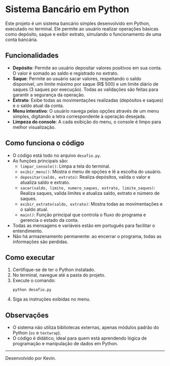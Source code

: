 # Sistema Bancário em Python

Este projeto é um sistema bancário simples desenvolvido em Python, executado no terminal. Ele permite ao usuário realizar operações básicas como depósito, saque e exibir extrato, simulando o funcionamento de uma conta bancária.

## Funcionalidades

- **Depósito**: Permite ao usuário depositar valores positivos em sua conta. O valor é somado ao saldo e registrado no extrato.
- **Saque**: Permite ao usuário sacar valores, respeitando o saldo disponível, um limite máximo por saque (R$ 500) e um limite diário de saques (3 saques por execução). Todas as validações são feitas para garantir a segurança da operação.
- **Extrato**: Exibe todas as movimentações realizadas (depósitos e saques) e o saldo atual da conta.
- **Menu interativo**: O usuário navega pelas opções através de um menu simples, digitando a letra correspondente à operação desejada.
- **Limpeza do console**: A cada exibição do menu, o console é limpo para melhor visualização.

## Como funciona o código

- O código está todo no arquivo `desafio.py`.
- As funções principais são:
  - `limpar_console()`: Limpa a tela do terminal.
  - `exibir_menu()`: Mostra o menu de opções e lê a escolha do usuário.
  - `depositar(saldo, extrato)`: Realiza depósitos, valida o valor e atualiza saldo e extrato.
  - `sacar(saldo, limite, numero_saques, extrato, limite_saques)`: Realiza saques, valida limites e atualiza saldo, extrato e número de saques.
  - `exibir_extrato(saldo, extrato)`: Mostra todas as movimentações e o saldo atual.
  - `main()`: Função principal que controla o fluxo do programa e gerencia o estado da conta.
- Todas as mensagens e variáveis estão em português para facilitar o entendimento.
- Não há armazenamento permanente: ao encerrar o programa, todas as informações são perdidas.

## Como executar

1. Certifique-se de ter o Python instalado.
2. No terminal, navegue até a pasta do projeto.
3. Execute o comando:
   ```
   python desafio.py
   ```
4. Siga as instruções exibidas no menu.

## Observações

- O sistema não utiliza bibliotecas externas, apenas módulos padrão do Python (`os` e `textwrap`).
- O código é didático, ideal para quem está aprendendo lógica de programação e manipulação de dados em Python.

---

Desenvolvido por Kevin.
